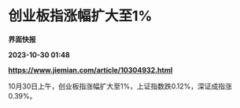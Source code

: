 # 创业板指涨幅扩大至1%
**界面快报**

**2023-10-30 01:48**

**https://www.jiemian.com/article/10304932.html**

10月30日上午，创业板指涨幅扩大至1%，上证指数跌0.12%，深证成指涨0.39%。